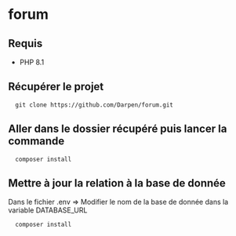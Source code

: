 # forum

## Requis
- PHP 8.1

## Récupérer le projet
```
  git clone https://github.com/Darpen/forum.git
```

## Aller dans le dossier récupéré puis lancer la commande
```
  composer install
```

## Mettre à jour la relation à la base de donnée
Dans le fichier .env => Modifier le nom de la base de donnée dans la variable DATABASE_URL
```
  composer install
```
